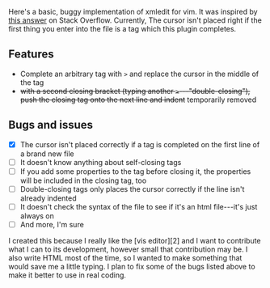 Here's a basic, buggy implementation of xmledit for vim. It was inspired
by [this answer][1] on Stack Overflow. Currently, The cursor isn't placed
right if the first thing you enter into the file is a tag which this
plugin completes.

[1]: https://stackoverflow.com/a/134990 "How can one close HTML tags in Vim quickly?—Stack Overflow"

## Features

- Complete an arbitrary tag with `>` and replace the cursor in the middle
  of the tag
- ~~with a second closing bracket (typing another `>`---"double-closing"),
  push the closing tag onto the next line and indent~~ temporarily removed

## Bugs and issues

- [x] The cursor isn't placed correctly if a tag is completed on the first
  line of a brand new file
- [ ] It doesn't know anything about self-closing tags
- [ ] If you add some properties to the tag before closing it, the properties
  will be included in the closing tag, too
- [ ] Double-closing tags only places the cursor correctly if the line isn't
  already indented
- [ ] It doesn't check the syntax of the file to see if it's an html
  file---it's just always on
- [ ] And more, I'm sure

I created this because I really like the [vis editor][2] and I want to
contribute what I can to its development, however small that contribution
may be. I also write HTML most of the time, so I wanted to make something
that would save me a little typing. I plan to fix some of the bugs listed
above to make it better to use in real coding.
